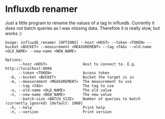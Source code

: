 # Influxdb renamer

Just a little program to rename the values of a tag in influxdb.
Currently it does not batch queries as I was missing data. Therefore it is really slow, but works :)


```
Usage: influxdb_renamer [OPTIONS] --host <HOST> --token <TOKEN> --bucket <BUCKET> --measurement <MEASUREMENT> --tag <TAG> --old-name <OLD_NAME> --new-name <NEW_NAME>

Options:
      --host <HOST>                Host to connect to. E.g. http://localhost:8086
      --token <TOKEN>              Access token
  -b, --bucket <BUCKET>            Bucket the target is in
  -m, --measurement <MEASUREMENT>  The measurement to use
      --tag <TAG>                  The tag to use
  -o, --old-name <OLD_NAME>        The old value
  -n, --new-name <NEW_NAME>        The new value
      --batch-size <BATCH_SIZE>    Number of queries to batch (currently ignored) [default: 1000]
  -h, --help                       Print help
  -V, --version                    Print version
```
